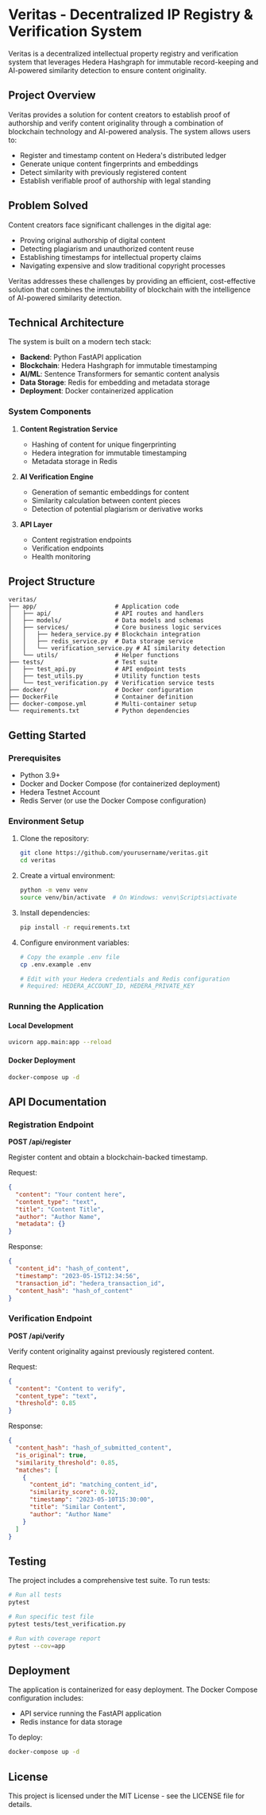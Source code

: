 # Veritas - Decentralized IP Registry & Verification System

Veritas is a decentralized intellectual property registry and verification system that leverages Hedera Hashgraph for immutable record-keeping and AI-powered similarity detection to ensure content originality.

## Project Overview

Veritas provides a solution for content creators to establish proof of authorship and verify content originality through a combination of blockchain technology and AI-powered analysis. The system allows users to:

- Register and timestamp content on Hedera's distributed ledger
- Generate unique content fingerprints and embeddings
- Detect similarity with previously registered content
- Establish verifiable proof of authorship with legal standing

## Problem Solved

Content creators face significant challenges in the digital age:

- Proving original authorship of digital content
- Detecting plagiarism and unauthorized content reuse
- Establishing timestamps for intellectual property claims
- Navigating expensive and slow traditional copyright processes

Veritas addresses these challenges by providing an efficient, cost-effective solution that combines the immutability of blockchain with the intelligence of AI-powered similarity detection.

## Technical Architecture

The system is built on a modern tech stack:

- **Backend**: Python FastAPI application
- **Blockchain**: Hedera Hashgraph for immutable timestamping
- **AI/ML**: Sentence Transformers for semantic content analysis
- **Data Storage**: Redis for embedding and metadata storage
- **Deployment**: Docker containerized application

### System Components

1. **Content Registration Service**
   - Hashing of content for unique fingerprinting
   - Hedera integration for immutable timestamping
   - Metadata storage in Redis

2. **AI Verification Engine**
   - Generation of semantic embeddings for content
   - Similarity calculation between content pieces
   - Detection of potential plagiarism or derivative works

3. **API Layer**
   - Content registration endpoints
   - Verification endpoints
   - Health monitoring

## Project Structure

```
veritas/
├── app/                      # Application code
│   ├── api/                  # API routes and handlers
│   ├── models/               # Data models and schemas
│   ├── services/             # Core business logic services
│   │   ├── hedera_service.py # Blockchain integration
│   │   ├── redis_service.py  # Data storage service
│   │   └── verification_service.py # AI similarity detection
│   └── utils/                # Helper functions
├── tests/                    # Test suite
│   ├── test_api.py           # API endpoint tests
│   ├── test_utils.py         # Utility function tests
│   └── test_verification.py  # Verification service tests
├── docker/                   # Docker configuration
├── DockerFile                # Container definition
├── docker-compose.yml        # Multi-container setup
└── requirements.txt          # Python dependencies
```

## Getting Started

### Prerequisites

- Python 3.9+
- Docker and Docker Compose (for containerized deployment)
- Hedera Testnet Account
- Redis Server (or use the Docker Compose configuration)

### Environment Setup

1. Clone the repository:
   ```bash
   git clone https://github.com/yourusername/veritas.git
   cd veritas
   ```

2. Create a virtual environment:
   ```bash
   python -m venv venv
   source venv/bin/activate  # On Windows: venv\Scripts\activate
   ```

3. Install dependencies:
   ```bash
   pip install -r requirements.txt
   ```

4. Configure environment variables:
   ```bash
   # Copy the example .env file
   cp .env.example .env
   
   # Edit with your Hedera credentials and Redis configuration
   # Required: HEDERA_ACCOUNT_ID, HEDERA_PRIVATE_KEY
   ```

### Running the Application

#### Local Development

```bash
uvicorn app.main:app --reload
```

#### Docker Deployment

```bash
docker-compose up -d
```

## API Documentation

### Registration Endpoint

**POST /api/register**

Register content and obtain a blockchain-backed timestamp.

Request:
```json
{
  "content": "Your content here",
  "content_type": "text",
  "title": "Content Title",
  "author": "Author Name",
  "metadata": {}
}
```

Response:
```json
{
  "content_id": "hash_of_content",
  "timestamp": "2023-05-15T12:34:56",
  "transaction_id": "hedera_transaction_id",
  "content_hash": "hash_of_content"
}
```

### Verification Endpoint

**POST /api/verify**

Verify content originality against previously registered content.

Request:
```json
{
  "content": "Content to verify",
  "content_type": "text",
  "threshold": 0.85
}
```

Response:
```json
{
  "content_hash": "hash_of_submitted_content",
  "is_original": true,
  "similarity_threshold": 0.85,
  "matches": [
    {
      "content_id": "matching_content_id",
      "similarity_score": 0.92,
      "timestamp": "2023-05-10T15:30:00",
      "title": "Similar Content",
      "author": "Author Name"
    }
  ]
}
```

## Testing

The project includes a comprehensive test suite. To run tests:

```bash
# Run all tests
pytest

# Run specific test file
pytest tests/test_verification.py

# Run with coverage report
pytest --cov=app
```

## Deployment

The application is containerized for easy deployment. The Docker Compose configuration includes:

- API service running the FastAPI application
- Redis instance for data storage

To deploy:

```bash
docker-compose up -d
```

## License

This project is licensed under the MIT License - see the LICENSE file for details.
